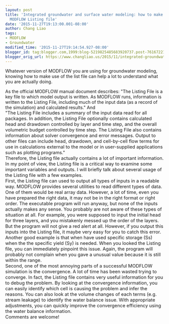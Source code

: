 ```yaml
---
layout: post
title: 'Integrated groundwater and surface water modeling: how to make use of the
  MODFLOW Listing file'
date: '2015-11-27T19:13:00.001-08:00'
author: Chang Liao
tags:
- MODFLOW
- Groundwater
modified_time: '2015-11-27T19:14:54.927-08:00'
blogger_id: tag:blogger.com,1999:blog-5219825485683920737.post-7616722114986559361
blogger_orig_url: https://www.changliao.us/2015/11/integrated-groundwater-and-surface-005.html
---
```


Whatever version of MODFLOW you are using for groundwater modeling, knowing 
how to make use of the list file can help a lot to understand what you are 
actually doing. 
<div> 
As the official MODFLOW manual document describes: 
"The Listing File is a key file to which model output is written. As MODFLOW 
runs, information is written to the Listing File, including much of the input 
data (as a record of the simulation) and calculated results." 
And 
<div><span style="font-size: 11pt;">"The Listing File includes a summary of 
the <span style="font-size: 11pt;">input data read for all packages. In 
addition, the Listing File optionally contains calculated head and drawdown 
<span style="font-size: 11pt;">controlled by layer and time step, and the 
overall volumetric budget controlled by time step. The Listing File also <span 
style="font-size: 11pt;">contains information about solver convergence and 
error messages. Output to other files can include head, <span 
style="font-size: 11pt;">drawdown, and cell-by-cell flow terms for use in 
calculations external to the model or in user-supplied applications <span 
style="font-size: 11pt;">such as plotting programs."<div style="orphans: auto; 
widows: 1;"><span style="font-size: 11pt;"> 
<div style="orphans: auto; widows: 1;"><span style="font-size: 
11pt;">Therefore, the Listing file actually contains a lot of important 
information.<div style="orphans: auto; widows: 1;">In my point of view, the 
Listing file is a critical way to examine some important variables and 
outputs. I will briefly talk about several usage of the Listing file with a 
few examples.<div style="orphans: auto; widows: 1;"> 
<div style="orphans: auto; widows: 1;">First, the Listing file can used to 
output all types of inputs in a readable way. MODFLOW provides several 
utilities to read different types of data. One of them would be real array 
data. However, a lot of time, even you have prepared the right data, it may 
not be in the right format or right order. The executable program will run 
anyway, but none of the inputs actually makes any sense. You probably are not 
aware of these types of situation at all. For example, you were supposed to 
input the initial head for three layers, and you mistakenly messed up the 
order of the layers. But the program will not give a red alert at all. 
However, if you output this inputs into the Listing file, it maybe very easy 
for you to catch this error. Another good example is that when have used 
specific storage (Ss) when the the specific yield (Sy) is needed. When you 
looked the Listing file, you can immediately pinpoint this issue. Again, the 
program will probably not complain when you gave a unusual value because it is 
still within the range.<div style="orphans: auto; widows: 1;"> 
<div style="orphans: auto; widows: 1;">Second, one of the most annoying parts 
of a successful MODFLOW simulation is the convergence. A lot of time has been 
wasted trying to converge. In fact, the Listing file contains very useful 
information for you to debug the problem. By looking at the convergence 
information, you can easily identify which cell is causing the problem and 
infer the reasons. You can also look at the volume changes of each terms (e.g. 
stream leakage) to identify the water balance issue. With appropriate 
adjustments, you can quickly improve the convergence efficiency using the 
water balance information.<div style="orphans: auto; widows: 1;"> 
<div style="orphans: auto; widows: 1;">Comments are welcome! <div 
style="orphans: auto; widows: 1;"> 
<div style="orphans: auto; widows: 1;"> 
<div style="orphans: auto; widows: 1;"> 
<div style="orphans: auto; widows: 1;"> 
<div style="orphans: auto; widows: 1;"><span style="font-size: 11pt;"><br 
class="Apple-interchange-newline" /> 